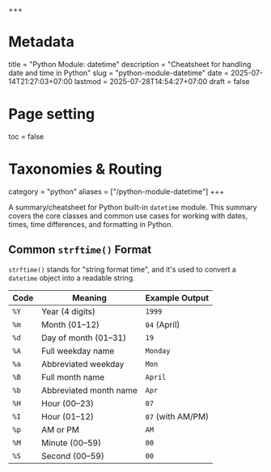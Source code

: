+++
# Metadata
title = "Python Module: datetime"
description = "Cheatsheet for handling date and time in Python" 
slug = "python-module-datetime"
date = 2025-07-14T21:27:03+07:00
lastmod = 2025-07-28T14:54:27+07:00
draft = false

# Page setting
toc = false

# Taxonomies & Routing
category = "python"
aliases = ["/python-module-datetime"]
+++

A summary/cheatsheet for Python built-in `datetime` module.
This summary covers the core classes and common use cases for working with dates, times, time differences, and formatting in Python.

## Common `strftime()` Format

`strftime()` stands for "string format time", and it's used to convert a `datetime` object into a readable string.

| Code | Meaning                | Example Output    |
| ---- | ---------------------- | ----------------- |
| `%Y` | Year (4 digits)        | `1999`            |
| `%m` | Month (01–12)          | `04` (April)      |
| `%d` | Day of month (01–31)   | `19`              |
| `%A` | Full weekday name      | `Monday`          |
| `%a` | Abbreviated weekday    | `Mon`             |
| `%B` | Full month name        | `April`           |
| `%b` | Abbreviated month name | `Apr`             |
| `%H` | Hour (00–23)           | `07`              |
| `%I` | Hour (01–12)           | `07` (with AM/PM) |
| `%p` | AM or PM               | `AM`              |
| `%M` | Minute (00–59)         | `00`              |
| `%S` | Second (00–59)         | `00`              |
